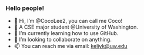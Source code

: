 ### Hello people!


- 👋 Hi, I’m @CocoLee2, you can call me Coco!
- 👀 A CSE major student @University of Washington.
- 🌱 I’m currently learning how to use GitHub.
- 💞️ I’m looking to collaborate on anything.
- 📫 You can reach me via email: keliyk@uw.edu

<!---
CocoLee2/CocoLee2 is a ✨ special ✨ repository because its `README.md` (this file) appears on your GitHub profile.
You can click the Preview link to take a look at your changes.
--->
